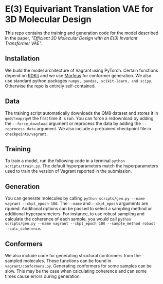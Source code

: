# E(3) Equivariant Translation VAE for 3D Molecular Design
This repo contains the training and generation code for the model described in the paper, _"Efficient 3D Molecular Design with an E(3) Invariant Transformer VAE"_.

## Installation

We build the model architecture of Vagrant using PyTorch. Certain functions depend on [RDKit](https://www.rdkit.org/docs/Install.html) and we use [Morfeus](https://kjelljorner.github.io/morfeus/installation.html) for conformer generation. We also use standard python packages `numpy, pandas, scikit-learn, and scipy`. Otherwise the repo is entirely self-contained.

## Data

The training script automatically downloads the QM9 dataset and stores it in `qm9/temp/qm9` the first time it is run. You can force a redownload by adding the `--force_download` argument or reprocess the data by adding the `--reprocess_data` argument. We also include a pretrained checkpoint file in `checkpoints/vagrant`.

## Training

To train a model, run the following code in a terminal `python scripts/train.py`. The default hyperparameters match the hyperparameters used to train the version of Vagrant reported in the submission.

## Generation

You can generate molecules by calling `python scripts/gen.py --name vagrant --ckpt_epoch 100`. The `--name` and `--ckpt_epoch` arguments are rquired. Additional options can be passed to select a sampling method or additional hyperparameters. For instance, to use robust sampling and calculate the coherence of each sample, you would call `python scripts/gen.py --name vagrant --ckpt_epoch 100 --sample_method robust --calc_coherence`.

## Conformers

We also include code for generating structural conformers from the sampled molecules. These functions can be found in `vagrant/conformers.py`. Generating conformers for some samples can be slow. This may be the case when calculating coherence and can some times cause errors during generation. 
